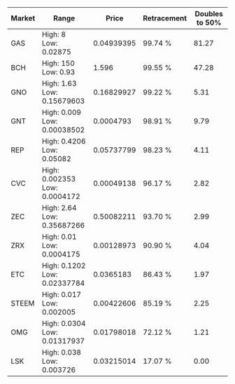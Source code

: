 | Market | Range | Price| Retracement | Doubles to 50% |
| --- | --- | --- | --- | --- |
| GAS | High: 8<br />Low: 0.02875 | 0.04939395 | 99.74 % | 81.27 |
| BCH | High: 150<br />Low: 0.93 | 1.596 | 99.55 % | 47.28 |
| GNO | High: 1.63<br />Low: 0.15679603 | 0.16829927 | 99.22 % | 5.31 |
| GNT | High: 0.009<br />Low: 0.00038502 | 0.0004793 | 98.91 % | 9.79 |
| REP | High: 0.4206<br />Low: 0.05082 | 0.05737799 | 98.23 % | 4.11 |
| CVC | High: 0.002353<br />Low: 0.0004172 | 0.00049138 | 96.17 % | 2.82 |
| ZEC | High: 2.64<br />Low: 0.35687266 | 0.50082211 | 93.70 % | 2.99 |
| ZRX | High: 0.01<br />Low: 0.0004175 | 0.00128973 | 90.90 % | 4.04 |
| ETC | High: 0.1202<br />Low: 0.02337784 | 0.0365183 | 86.43 % | 1.97 |
| STEEM | High: 0.017<br />Low: 0.002005 | 0.00422606 | 85.19 % | 2.25 |
| OMG | High: 0.0304<br />Low: 0.01317937 | 0.01798018 | 72.12 % | 1.21 |
| LSK | High: 0.038<br />Low: 0.003726 | 0.03215014 | 17.07 % | 0.00 |
